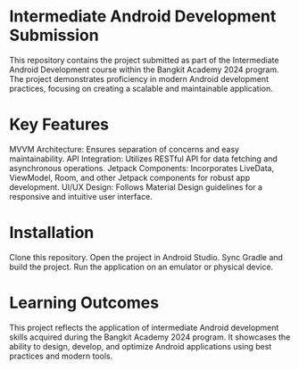 # Intermediate Android Development Submission
This repository contains the project submitted as part of the Intermediate Android Development course within the Bangkit Academy 2024 program. The project demonstrates proficiency in modern Android development practices, focusing on creating a scalable and maintainable application.

# Key Features
MVVM Architecture: Ensures separation of concerns and easy maintainability.
API Integration: Utilizes RESTful API for data fetching and asynchronous operations.
Jetpack Components: Incorporates LiveData, ViewModel, Room, and other Jetpack components for robust app development.
UI/UX Design: Follows Material Design guidelines for a responsive and intuitive user interface.

# Installation
Clone this repository.
Open the project in Android Studio.
Sync Gradle and build the project.
Run the application on an emulator or physical device.

# Learning Outcomes
This project reflects the application of intermediate Android development skills acquired during the Bangkit Academy 2024 program. It showcases the ability to design, develop, and optimize Android applications using best practices and modern tools.
